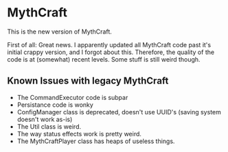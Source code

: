 # MythCraft #

This is the new version of MythCraft.

First of all: Great news. I apparently updated all MythCraft code past it's initial crappy version, and I forgot about this. Therefore, the quality of the code is at (somewhat) recent levels. Some stuff is still weird though.

## Known Issues with legacy MythCraft ##

* The CommandExecutor code is subpar
* Persistance code is wonky
* ConfigManager class is deprecated, doesn't use UUID's (saving system doesn't work as-is)
* The Util class is weird.
* The way status effects work is pretty weird.
* The MythCraftPlayer class has heaps of useless things.
